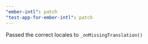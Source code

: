 ```yaml
---
"ember-intl": patch
"test-app-for-ember-intl": patch
---
```


Passed the correct locales to `_onMissingTranslation()`
